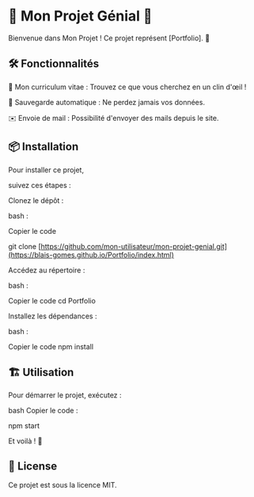 # 🌟 Mon Projet Génial 🌟
Bienvenue dans Mon Projet ! Ce projet représent [Portfolio]. 🚀

## 🛠️ Fonctionnalités
📃 Mon curriculum vitae : Trouvez ce que vous cherchez en un clin d'œil !

💾 Sauvegarde automatique : Ne perdez jamais vos données.

✉️ Envoie de mail : Possibilité d'envoyer des mails depuis le site.

## 📦 Installation

Pour installer ce projet, 

suivez ces étapes :

Clonez le dépôt :

bash :

Copier le code

git clone [https://github.com/mon-utilisateur/mon-projet-genial.git](https://blais-gomes.github.io/Portfolio/index.html)

Accédez au répertoire :

bash :

Copier le code
cd Portfolio

Installez les dépendances :

bash :

Copier le code
npm install

## 🏗️ Utilisation
Pour démarrer le projet, exécutez :

bash
Copier le code :

npm start

Et voilà ! 🎉

## 📄 License
Ce projet est sous la licence MIT.

